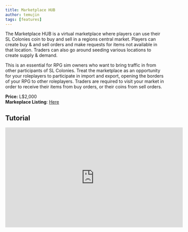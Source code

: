 ```yaml
---
title: Marketplace HUB
author: temujin
tags: [features]
---
```

The Marketplace HUB is a virtual marketplace where players can use their SL Colonies coin to buy and sell in a regions central market. Players can create buy & and sell orders and make requests for items not available in that location. Traders can also go around seeding various locations to create supply & demand.

This is an essential for RPG sim owners who want to bring traffic in from other participants of SL Colonies. Treat the marketplace as an opportunity for your roleplayers to participate in import and export, opening the borders of your RPG to other roleplayers. Traders are required to visit your market in order to receive their items from buy orders, or their coins from sell orders.

**Price:** L$2,000<br>
**Markeplace Listing**: [Here](https://marketplace.secondlife.com/p/SLC-Marketplace-HUB/19597816)<br>

## Tutorial
<iframe width="560" height="315" src="https://www.youtube.com/embed/TkGZntt0HK4" frameborder="0" allow="accelerometer; autoplay; encrypted-media; gyroscope; picture-in-picture" allowfullscreen></iframe>

